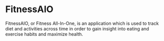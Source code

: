 # FitnessAIO
FitnessAIO, or Fitness All-In-One, is an application which is used to track diet and activities across time in order to gain insight into eating and exercise habits and maximize health.
